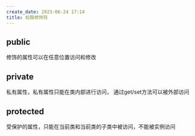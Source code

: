 ```yaml
---
create_date: 2023-06-24 17:14
title: 权限修饰符
---
```


## public
修饰的属性可以在任意位置访问和修改
## private
私有属性，私有属性只能在类内部进行访问，
通过get/set方法可以被外部访问
## protected
受保护的属性，只能在当前类和当前类的子类中被访问，不能被实例访问